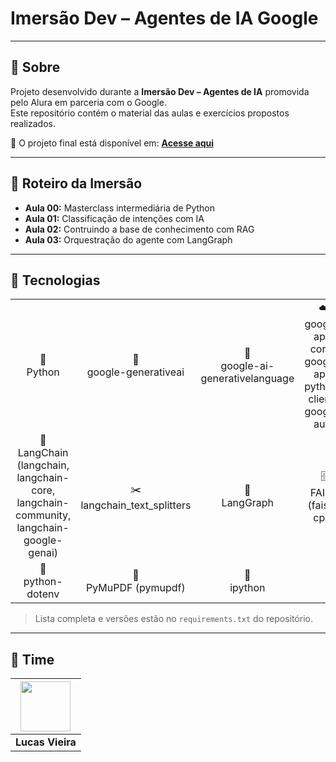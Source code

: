 # Imersão Dev – Agentes de IA Google

---

## 📝 Sobre

Projeto desenvolvido durante a **Imersão Dev – Agentes de IA** promovida pelo Alura em parceria com o Google.  
Este repositório contém o material das aulas e exercícios propostos realizados.  

🤖 O projeto final está disponível em: [**Acesse aqui**](https://github.com/lucas-kiozy/imersao-agentes-ia)

---

## 📅 Roteiro da Imersão

- **Aula 00:** Masterclass intermediária de Python
- **Aula 01:** Classificação de intenções com IA 
- **Aula 02:** Contruindo a base de conhecimento com RAG 
- **Aula 03:** Orquestração do agente com LangGraph 

---

## 🚀 Tecnologias

<table>
<tr>
<td align="center">🐍<br>Python</td>
<td align="center">🤖<br>google-generativeai</td>
<td align="center">🤖<br>google-ai-generativelanguage</td>
<td align="center">☁️<br>google-api-core / google-api-python-client / google-auth</td>
<td align="center">📦<br>googleapis-common-protos</td>
</tr>
<tr>
<td align="center">🧭<br>LangChain (langchain, langchain-core, langchain-community, langchain-google-genai)</td>
<td align="center">✂️<br>langchain_text_splitters</td>
<td align="center">🔗<br>LangGraph</td>
<td align="center">🗄️<br>FAISS (faiss-cpu)</td>
</tr>
<tr>
<td align="center">🔐<br>python-dotenv</td>
<td align="center">📄<br>PyMuPDF (pymupdf)</td>
<td align="center">🐚<br>ipython</td>
<td></td>
<td></td>
</tr>
</table>

> Lista completa e versões estão no `requirements.txt` do repositório.

---

## 👥 Time

| <img src="https://github.com/lucas-kiozy.png" width="80" height="80"> |
|:--:|
| **Lucas Vieira** |
